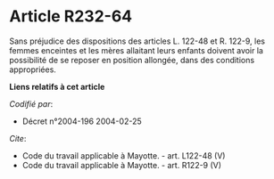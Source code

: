 # Article R232-64

Sans préjudice des dispositions des articles L. 122-48 et R. 122-9, les femmes enceintes et les mères allaitant leurs enfants
doivent avoir la possibilité de se reposer en position allongée, dans des conditions appropriées.

**Liens relatifs à cet article**

_Codifié par_:

  - Décret n°2004-196 2004-02-25

_Cite_:

  - Code du travail applicable à Mayotte. - art. L122-48 (V)
  - Code du travail applicable à Mayotte. - art. R122-9 (V)
